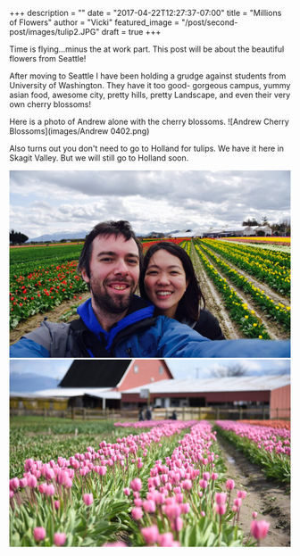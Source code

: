 +++
description = ""
date = "2017-04-22T12:27:37-07:00"
title = "Millions of Flowers"
author = "Vicki"
featured_image = "/post/second-post/images/tulip2.JPG"
draft = true
+++

Time is flying...minus the at work part. This post will be about the
beautiful flowers from Seattle! <!--more-->

After moving to Seattle I have been holding a grudge against students from
University of Washington. They have it too good- gorgeous campus, yummy asian
food, awesome city, pretty hills, pretty Landscape, and even their very own
cherry blossoms!

Here is a photo of Andrew alone with the cherry blossoms. 
![Andrew Cherry Blossoms](images/Andrew 0402.png)

Also turns out you don't need to go to Holland for tulips. We have it here in
Skagit Valley. But we will still go to Holland soon.

![Tulips for free](images/tulip1.JPG)
![Tulips for free2](images/tulip2.JPG)



